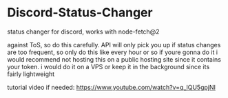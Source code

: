 # Discord-Status-Changer
status changer for discord, works with node-fetch@2

against ToS, so do this carefully. API will only pick you up if status changes are too frequent, so only do this like every hour or so if youre gonna do it
i would recommend not hosting this on a public hosting site since it contains your token. i would do it on a VPS or keep it in the background since its fairly lightweight

tutorial video if needed: https://www.youtube.com/watch?v=q_lQU5gpjNI
